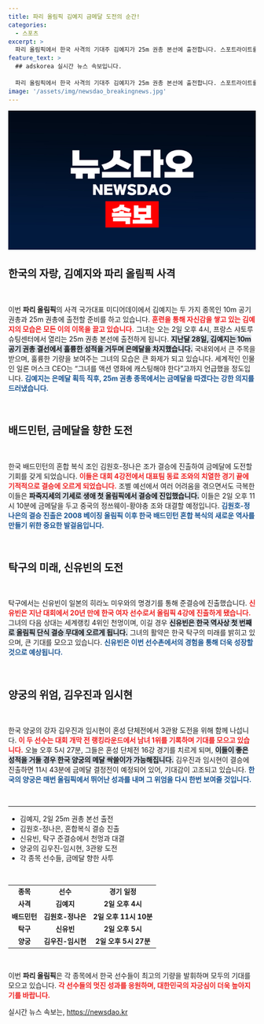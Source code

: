 ```yaml
---
title: 파리 올림픽 김예지 금메달 도전의 순간!
categories:
  - 스포츠
excerpt: >
  파리 올림픽에서 한국 사격의 기대주 김예지가 25m 권총 본선에 출전합니다. 스포트라이트를 뒤로하고 은메달 다음 금메달 도전에 나선 그녀의 카리스마 넘치는 모습을 확인하세요!
feature_text: >
  ## adskorea 실시간 뉴스 속보입니다.

  파리 올림픽에서 한국 사격의 기대주 김예지가 25m 권총 본선에 출전합니다. 스포트라이트를 뒤로하고 은메달 다음 금메달 도전에 나선 그녀의 카리스마 넘치는 모습을 확인하세요!
image: '/assets/img/newsdao_breakingnews.jpg'
---
```


<p><img src="/assets/img/newsdao_breakingnews.jpg" alt="adskorea 속보" /></p>

<h2 data-ke-size="size26">한국의 자랑, 김예지와 파리 올림픽 사격</h2>

<p data-ke-size="size16">&nbsp;</p>

<p>이번 <b>파리 올림픽</b>의 사격 국가대표 미디어데이에서 김예지는 두 가지 종목인 10m 공기 권총과 25m 권총에 출전할 준비를 하고 있습니다. <b><span style="color: #ee2323;">훈련을 통해 자신감을 쌓고 있는 김예지의 모습은 모든 이의 이목을 끌고 있습니다.</span></b> 그녀는 오는 2일 오후 4시, 프랑스 샤토루 슈팅센터에서 열리는 25m 권총 본선에 출전하게 됩니다. <b><span style="background-color: #21538527;">지난달 28일, 김예지는 10m 공기 권총 결선에서 훌륭한 성적을 거두며 은메달을 차지했습니다.</span></b> 국내외에서 큰 주목을 받으며, 훌륭한 기량을 보여주는 그녀의 모습은 큰 화제가 되고 있습니다. 세계적인 인물인 일론 머스크 CEO는 “그녀를 액션 영화에 캐스팅해야 한다”고까지 언급했을 정도입니다. <b><span style="color: #1a5490;">김예지는 은메달 획득 직후, 25m 권총 종목에서는 금메달을 따겠다는 강한 의지를 드러냈습니다.</span></b></p>

<p data-ke-size="size16">&nbsp;</p>

<h2 data-ke-size="size26">배드민턴, 금메달을 향한 도전</h2>

<p data-ke-size="size16">&nbsp;</p>

<p>한국 배드민턴의 혼합 복식 조인 김원호-정나은 조가 결승에 진출하여 금메달에 도전할 기회를 갖게 되었습니다. <b><span style="color: #ee2323;">이들은 대회 4강전에서 대표팀 동료 조와의 치열한 경기 끝에 기적적으로 결승에 오르게 되었습니다.</span></b> 조별 예선에서 여러 어려움을 겪으면서도 극복한 이들은 <b><span style="background-color: #21538527;">파죽지세의 기세로 생애 첫 올림픽에서 결승에 진입했습니다.</span></b> 이들은 2일 오후 11시 10분에 금메달을 두고 중국의 정쓰웨이-황야충 조와 대결할 예정입니다. <b><span style="color: #1a5490;">김원호-정나은의 결승 진출은 2008 베이징 올림픽 이후 한국 배드민턴 혼합 복식의 새로운 역사를 만들기 위한 중요한 발걸음입니다.</span></b></p>

<p data-ke-size="size16">&nbsp;</p>

<h2 data-ke-size="size26">탁구의 미래, 신유빈의 도전</h2>

<p data-ke-size="size16">&nbsp;</p>

<p>탁구에서는 신유빈이 일본의 히라노 미우와의 명경기를 통해 준결승에 진출했습니다. <b><span style="color: #ee2323;">신유빈은 지난 대회에서 20년 만에 한국 여자 선수로서 올림픽 4강에 진출하게 됐습니다.</span></b> 그녀의 다음 상대는 세계랭킹 4위인 천멍이며, 이길 경우 <b><span style="background-color: #21538527;">신유빈은 한국 역사상 첫 번째로 올림픽 단식 결승 무대에 오르게 됩니다.</span></b> 그녀의 활약은 한국 탁구의 미래를 밝히고 있으며, 큰 기대를 모으고 있습니다. <b><span style="color: #1a5490;">신유빈은 이번 선수촌에서의 경험을 통해 더욱 성장할 것으로 예상됩니다.</span></b></p>

<p data-ke-size="size16">&nbsp;</p>

<h2 data-ke-size="size26">양궁의 위엄, 김우진과 임시현</h2>

<p data-ke-size="size16">&nbsp;</p>

<p>한국 양궁의 강자 김우진과 임시현이 혼성 단체전에서 3관왕 도전을 위해 함께 나섭니다. <b><span style="color: #ee2323;">이 두 선수는 대회 개막 전 랭킹라운드에서 남녀 1위를 기록하며 기대를 모으고 있습니다.</span></b> 오늘 오후 5시 27분, 그들은 혼성 단체전 16강 경기를 치르게 되며, <b><span style="background-color: #21538527;">이들이 좋은 성적을 거둘 경우 한국 양궁의 메달 싹쓸이가 가능해집니다.</span></b> 김우진과 임시현이 결승에 진출하면 11시 43분에 금메달 결정전이 예정되어 있어, 기대감이 고조되고 있습니다. <b><span style="color: #1a5490;">한국의 양궁은 매번 올림픽에서 뛰어난 성과를 내며 그 위엄을 다시 한번 보여줄 것입니다.</span></b></p>

<p data-ke-size="size16">&nbsp;</p>

<hr>

<ul>
    <li>김예지, 2일 25m 권총 본선 출전</li>
    <li>김원호-정나은, 혼합복식 결승 진출</li>
    <li>신유빈, 탁구 준결승에서 천멍과 대결</li>
    <li>양궁의 김우진-임시현, 3관왕 도전</li>
    <li>각 종목 선수들, 금메달 향한 사투</li>
</ul>

<p data-ke-size="size16">&nbsp;</p>

<table style="width: 100%; border-collapse: collapse;">
    <tr>
        <td style="text-align: center; height: 17px;"><b>종목</b></td>
        <td style="text-align: center; height: 17px;"><b>선수</b></td>
        <td style="text-align: center; height: 17px;"><b>경기 일정</b></td>
    </tr>
    <tr>
        <td style="text-align: center; height: 17px;"><b>사격</b></td>
        <td style="text-align: center; height: 17px;"><b>김예지</b></td>
        <td style="text-align: center; height: 17px;"><b>2일 오후 4시</b></td>
    </tr>
    <tr>
        <td style="text-align: center; height: 17px;"><b>배드민턴</b></td>
        <td style="text-align: center; height: 17px;"><b>김원호-정나은</b></td>
        <td style="text-align: center; height: 17px;"><b>2일 오후 11시 10분</b></td>
    </tr>
    <tr>
        <td style="text-align: center; height: 17px;"><b>탁구</b></td>
        <td style="text-align: center; height: 17px;"><b>신유빈</b></td>
        <td style="text-align: center; height: 17px;"><b>2일 오후 5시</b></td>
    </tr>
    <tr>
        <td style="text-align: center; height: 17px;"><b>양궁</b></td>
        <td style="text-align: center; height: 17px;"><b>김우진-임시현</b></td>
        <td style="text-align: center; height: 17px;"><b>2일 오후 5시 27분</b></td>
    </tr>
</table>

<p data-ke-size="size16">&nbsp;</p>

<p>이번 <b>파리 올림픽</b>은 각 종목에서 한국 선수들이 최고의 기량을 발휘하며 모두의 기대를 모으고 있습니다. <b><span style="color: #ee2323;">각 선수들의 멋진 성과를 응원하며, 대한민국의 자긍심이 더욱 높아지기를 바랍니다.</span></b></p>
실시간 뉴스 속보는, <a href="https://newsdao.kr" rel="dofollow">https://newsdao.kr</a>


